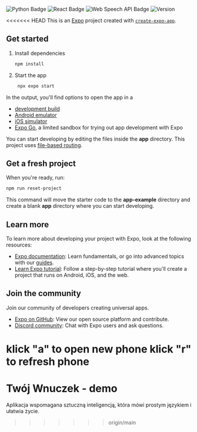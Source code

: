 ![Python Badge](https://img.shields.io/badge/Python-3776AB?style=for-the-badge&logo=python&logoColor=white)
![React Badge](https://img.shields.io/badge/React-61DAFB?style=for-the-badge&logo=react&logoColor=white)
![Web Speech API Badge](https://img.shields.io/badge/Web%20Speech%20API-008080?style=for-the-badge)
![Version](https://img.shields.io/badge/version-1.0.0-green)

<<<<<<< HEAD
This is an [Expo](https://expo.dev) project created with [`create-expo-app`](https://www.npmjs.com/package/create-expo-app).

## Get started

1. Install dependencies

   ```bash
   npm install
   ```

2. Start the app

   ```bash
    npx expo start
   ```

In the output, you'll find options to open the app in a

- [development build](https://docs.expo.dev/develop/development-builds/introduction/)
- [Android emulator](https://docs.expo.dev/workflow/android-studio-emulator/)
- [iOS simulator](https://docs.expo.dev/workflow/ios-simulator/)
- [Expo Go](https://expo.dev/go), a limited sandbox for trying out app development with Expo

You can start developing by editing the files inside the **app** directory. This project uses [file-based routing](https://docs.expo.dev/router/introduction).

## Get a fresh project

When you're ready, run:

```bash
npm run reset-project
```

This command will move the starter code to the **app-example** directory and create a blank **app** directory where you can start developing.

## Learn more

To learn more about developing your project with Expo, look at the following resources:

- [Expo documentation](https://docs.expo.dev/): Learn fundamentals, or go into advanced topics with our [guides](https://docs.expo.dev/guides).
- [Learn Expo tutorial](https://docs.expo.dev/tutorial/introduction/): Follow a step-by-step tutorial where you'll create a project that runs on Android, iOS, and the web.

## Join the community

Join our community of developers creating universal apps.

- [Expo on GitHub](https://github.com/expo/expo): View our open source platform and contribute.
- [Discord community](https://chat.expo.dev): Chat with Expo users and ask questions.

###
klick "a" to open new phone
klick "r" to refresh phone
=======
# Twój Wnuczek - demo
Aplikacja wspomagana sztuczną inteligencją, która mówi prostym językiem i ułatwia życie.
>>>>>>> origin/main
